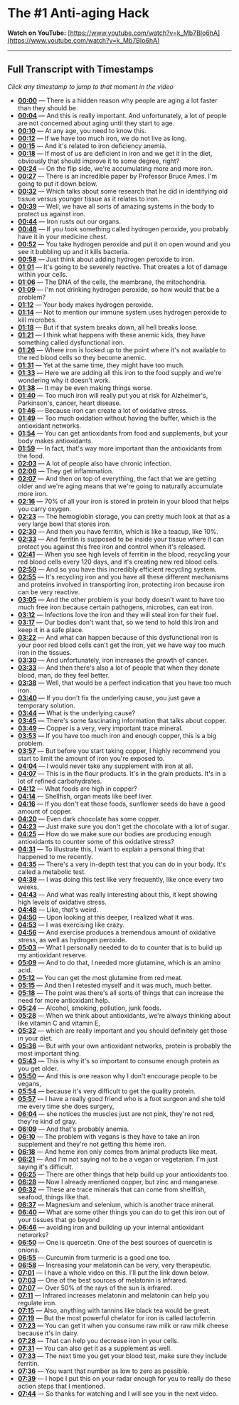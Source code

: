 # The #1 Anti-aging Hack

**Watch on YouTube:** [https://www.youtube.com/watch?v=k_Mb7BIo6hA](https://www.youtube.com/watch?v=k_Mb7BIo6hA)

---

## Full Transcript with Timestamps

*Click any timestamp to jump to that moment in the video*

- **[00:00](https://www.youtube.com/watch?v=k_Mb7BIo6hA&t=0s)** — There is a hidden reason why people are aging a lot faster than they should be.
- **[00:04](https://www.youtube.com/watch?v=k_Mb7BIo6hA&t=4s)** — And this is really important. And unfortunately, a lot of people are not concerned about aging until they start to age.
- **[00:10](https://www.youtube.com/watch?v=k_Mb7BIo6hA&t=10s)** — At any age, you need to know this.
- **[00:12](https://www.youtube.com/watch?v=k_Mb7BIo6hA&t=12s)** — If we have too much iron, we do not live as long.
- **[00:15](https://www.youtube.com/watch?v=k_Mb7BIo6hA&t=15s)** — And it's related to iron deficiency anemia.
- **[00:18](https://www.youtube.com/watch?v=k_Mb7BIo6hA&t=18s)** — If most of us are deficient in iron and we get it in the diet, obviously that should improve it to some degree, right?
- **[00:24](https://www.youtube.com/watch?v=k_Mb7BIo6hA&t=24s)** — On the flip side, we're accumulating more and more iron.
- **[00:27](https://www.youtube.com/watch?v=k_Mb7BIo6hA&t=27s)** — There is an incredible paper by Professor Bruce Ames. I'm going to put it down below.
- **[00:32](https://www.youtube.com/watch?v=k_Mb7BIo6hA&t=32s)** — Which talks about some research that he did in identifying old tissue versus younger tissue as it relates to iron.
- **[00:39](https://www.youtube.com/watch?v=k_Mb7BIo6hA&t=39s)** — Well, we have all sorts of amazing systems in the body to protect us against iron.
- **[00:44](https://www.youtube.com/watch?v=k_Mb7BIo6hA&t=44s)** — Iron rusts out our organs.
- **[00:48](https://www.youtube.com/watch?v=k_Mb7BIo6hA&t=48s)** — If you took something called hydrogen peroxide, you probably have it in your medicine chest.
- **[00:52](https://www.youtube.com/watch?v=k_Mb7BIo6hA&t=52s)** — You take hydrogen peroxide and put it on open wound and you see it bubbling up and it kills bacteria.
- **[00:58](https://www.youtube.com/watch?v=k_Mb7BIo6hA&t=58s)** — Just think about adding hydrogen peroxide to iron.
- **[01:01](https://www.youtube.com/watch?v=k_Mb7BIo6hA&t=61s)** — It's going to be severely reactive. That creates a lot of damage within your cells.
- **[01:06](https://www.youtube.com/watch?v=k_Mb7BIo6hA&t=66s)** — The DNA of the cells, the membrane, the mitochondria.
- **[01:09](https://www.youtube.com/watch?v=k_Mb7BIo6hA&t=69s)** — I'm not drinking hydrogen peroxide, so how would that be a problem?
- **[01:12](https://www.youtube.com/watch?v=k_Mb7BIo6hA&t=72s)** — Your body makes hydrogen peroxide.
- **[01:14](https://www.youtube.com/watch?v=k_Mb7BIo6hA&t=74s)** — Not to mention our immune system uses hydrogen peroxide to kill microbes.
- **[01:18](https://www.youtube.com/watch?v=k_Mb7BIo6hA&t=78s)** — But if that system breaks down, all hell breaks loose.
- **[01:21](https://www.youtube.com/watch?v=k_Mb7BIo6hA&t=81s)** — I think what happens with these anemic kids, they have something called dysfunctional iron.
- **[01:26](https://www.youtube.com/watch?v=k_Mb7BIo6hA&t=86s)** — Where iron is locked up to the point where it's not available to the red blood cells so they become anemic.
- **[01:31](https://www.youtube.com/watch?v=k_Mb7BIo6hA&t=91s)** — Yet at the same time, they might have too much.
- **[01:33](https://www.youtube.com/watch?v=k_Mb7BIo6hA&t=93s)** — Here we are adding all this iron to the food supply and we're wondering why it doesn't work.
- **[01:38](https://www.youtube.com/watch?v=k_Mb7BIo6hA&t=98s)** — It may be even making things worse.
- **[01:40](https://www.youtube.com/watch?v=k_Mb7BIo6hA&t=100s)** — Too much iron will really put you at risk for Alzheimer's, Parkinson's, cancer, heart disease.
- **[01:46](https://www.youtube.com/watch?v=k_Mb7BIo6hA&t=106s)** — Because iron can create a lot of oxidative stress.
- **[01:49](https://www.youtube.com/watch?v=k_Mb7BIo6hA&t=109s)** — Too much oxidation without having the buffer, which is the antioxidant networks.
- **[01:54](https://www.youtube.com/watch?v=k_Mb7BIo6hA&t=114s)** — You can get antioxidants from food and supplements, but your body makes antioxidants.
- **[01:59](https://www.youtube.com/watch?v=k_Mb7BIo6hA&t=119s)** — In fact, that's way more important than the antioxidants from the food.
- **[02:03](https://www.youtube.com/watch?v=k_Mb7BIo6hA&t=123s)** — A lot of people also have chronic infection.
- **[02:06](https://www.youtube.com/watch?v=k_Mb7BIo6hA&t=126s)** — They get inflammation.
- **[02:07](https://www.youtube.com/watch?v=k_Mb7BIo6hA&t=127s)** — And then on top of everything, the fact that we are getting older and we're aging means that we're going to naturally accumulate more iron.
- **[02:16](https://www.youtube.com/watch?v=k_Mb7BIo6hA&t=136s)** — 70% of all your iron is stored in protein in your blood that helps you carry oxygen.
- **[02:23](https://www.youtube.com/watch?v=k_Mb7BIo6hA&t=143s)** — The hemoglobin storage, you can pretty much look at that as a very large bowl that stores iron.
- **[02:30](https://www.youtube.com/watch?v=k_Mb7BIo6hA&t=150s)** — And then you have ferritin, which is like a teacup, like 10%.
- **[02:33](https://www.youtube.com/watch?v=k_Mb7BIo6hA&t=153s)** — And ferritin is supposed to be inside your tissue where it can protect you against this free iron and control when it's released.
- **[02:41](https://www.youtube.com/watch?v=k_Mb7BIo6hA&t=161s)** — When you see high levels of ferritin in the blood, recycling your red blood cells every 120 days, and it's creating new red blood cells.
- **[02:50](https://www.youtube.com/watch?v=k_Mb7BIo6hA&t=170s)** — And so you have this incredibly efficient recycling system.
- **[02:55](https://www.youtube.com/watch?v=k_Mb7BIo6hA&t=175s)** — It's recycling iron and you have all these different mechanisms and proteins involved in transporting iron, protecting iron because iron can be very reactive.
- **[03:05](https://www.youtube.com/watch?v=k_Mb7BIo6hA&t=185s)** — And the other problem is your body doesn't want to have too much free iron because certain pathogens, microbes, can eat iron.
- **[03:12](https://www.youtube.com/watch?v=k_Mb7BIo6hA&t=192s)** — Infections love the iron and they will steal iron for their fuel.
- **[03:17](https://www.youtube.com/watch?v=k_Mb7BIo6hA&t=197s)** — Our bodies don't want that, so we tend to hold this iron and keep it in a safe place.
- **[03:22](https://www.youtube.com/watch?v=k_Mb7BIo6hA&t=202s)** — And what can happen because of this dysfunctional iron is your poor red blood cells can't get the iron, yet we have way too much iron in the tissues.
- **[03:30](https://www.youtube.com/watch?v=k_Mb7BIo6hA&t=210s)** — And unfortunately, iron increases the growth of cancer.
- **[03:33](https://www.youtube.com/watch?v=k_Mb7BIo6hA&t=213s)** — And then there's also a lot of people that when they donate blood, man, do they feel better.
- **[03:38](https://www.youtube.com/watch?v=k_Mb7BIo6hA&t=218s)** — Well, that would be a perfect indication that you have too much iron.
- **[03:40](https://www.youtube.com/watch?v=k_Mb7BIo6hA&t=220s)** — If you don't fix the underlying cause, you just gave a temporary solution.
- **[03:44](https://www.youtube.com/watch?v=k_Mb7BIo6hA&t=224s)** — What is the underlying cause?
- **[03:45](https://www.youtube.com/watch?v=k_Mb7BIo6hA&t=225s)** — There's some fascinating information that talks about copper.
- **[03:49](https://www.youtube.com/watch?v=k_Mb7BIo6hA&t=229s)** — Copper is a very, very important trace mineral.
- **[03:53](https://www.youtube.com/watch?v=k_Mb7BIo6hA&t=233s)** — If you have too much iron and enough copper, this is a big problem.
- **[03:57](https://www.youtube.com/watch?v=k_Mb7BIo6hA&t=237s)** — But before you start taking copper, I highly recommend you start to limit the amount of iron you're exposed to.
- **[04:04](https://www.youtube.com/watch?v=k_Mb7BIo6hA&t=244s)** — I would never take any supplement with iron at all.
- **[04:07](https://www.youtube.com/watch?v=k_Mb7BIo6hA&t=247s)** — This is in the flour products. It's in the grain products. It's in a lot of refined carbohydrates.
- **[04:12](https://www.youtube.com/watch?v=k_Mb7BIo6hA&t=252s)** — What foods are high in copper?
- **[04:14](https://www.youtube.com/watch?v=k_Mb7BIo6hA&t=254s)** — Shellfish, organ meats like beef liver.
- **[04:16](https://www.youtube.com/watch?v=k_Mb7BIo6hA&t=256s)** — If you don't eat those foods, sunflower seeds do have a good amount of copper.
- **[04:20](https://www.youtube.com/watch?v=k_Mb7BIo6hA&t=260s)** — Even dark chocolate has some copper.
- **[04:23](https://www.youtube.com/watch?v=k_Mb7BIo6hA&t=263s)** — Just make sure you don't get the chocolate with a lot of sugar.
- **[04:25](https://www.youtube.com/watch?v=k_Mb7BIo6hA&t=265s)** — How do we make sure our bodies are producing enough antioxidants to counter some of this oxidative stress?
- **[04:31](https://www.youtube.com/watch?v=k_Mb7BIo6hA&t=271s)** — To illustrate this, I want to explain a personal thing that happened to me recently.
- **[04:35](https://www.youtube.com/watch?v=k_Mb7BIo6hA&t=275s)** — There's a very in-depth test that you can do in your body. It's called a metabolic test.
- **[04:39](https://www.youtube.com/watch?v=k_Mb7BIo6hA&t=279s)** — I was doing this test like very frequently, like once every two weeks.
- **[04:43](https://www.youtube.com/watch?v=k_Mb7BIo6hA&t=283s)** — And what was really interesting about this, it kept showing high levels of oxidative stress.
- **[04:48](https://www.youtube.com/watch?v=k_Mb7BIo6hA&t=288s)** — Like, that's weird.
- **[04:50](https://www.youtube.com/watch?v=k_Mb7BIo6hA&t=290s)** — Upon looking at this deeper, I realized what it was.
- **[04:53](https://www.youtube.com/watch?v=k_Mb7BIo6hA&t=293s)** — I was exercising like crazy.
- **[04:56](https://www.youtube.com/watch?v=k_Mb7BIo6hA&t=296s)** — And exercise produces a tremendous amount of oxidative stress, as well as hydrogen peroxide.
- **[05:03](https://www.youtube.com/watch?v=k_Mb7BIo6hA&t=303s)** — What I personally needed to do to counter that is to build up my antioxidant reserve.
- **[05:09](https://www.youtube.com/watch?v=k_Mb7BIo6hA&t=309s)** — And to do that, I needed more glutamine, which is an amino acid.
- **[05:12](https://www.youtube.com/watch?v=k_Mb7BIo6hA&t=312s)** — You can get the most glutamine from red meat.
- **[05:15](https://www.youtube.com/watch?v=k_Mb7BIo6hA&t=315s)** — And then I retested myself and it was much, much better.
- **[05:18](https://www.youtube.com/watch?v=k_Mb7BIo6hA&t=318s)** — The point was there's all sorts of things that can increase the need for more antioxidant help.
- **[05:24](https://www.youtube.com/watch?v=k_Mb7BIo6hA&t=324s)** — Alcohol, smoking, pollution, junk foods.
- **[05:28](https://www.youtube.com/watch?v=k_Mb7BIo6hA&t=328s)** — When we think about antioxidants, we're always thinking about like vitamin C and vitamin E,
- **[05:32](https://www.youtube.com/watch?v=k_Mb7BIo6hA&t=332s)** — which are really important and you should definitely get those in your diet.
- **[05:36](https://www.youtube.com/watch?v=k_Mb7BIo6hA&t=336s)** — But with your own antioxidant networks, protein is probably the most important thing.
- **[05:43](https://www.youtube.com/watch?v=k_Mb7BIo6hA&t=343s)** — This is why it's so important to consume enough protein as you get older.
- **[05:50](https://www.youtube.com/watch?v=k_Mb7BIo6hA&t=350s)** — And this is one reason why I don't encourage people to be vegans,
- **[05:54](https://www.youtube.com/watch?v=k_Mb7BIo6hA&t=354s)** — because it's very difficult to get the quality protein.
- **[05:57](https://www.youtube.com/watch?v=k_Mb7BIo6hA&t=357s)** — I have a really good friend who is a foot surgeon and she told me every time she does surgery,
- **[06:04](https://www.youtube.com/watch?v=k_Mb7BIo6hA&t=364s)** — she notices the muscles just are not pink, they're not red, they're kind of gray.
- **[06:09](https://www.youtube.com/watch?v=k_Mb7BIo6hA&t=369s)** — And that's probably anemia.
- **[06:10](https://www.youtube.com/watch?v=k_Mb7BIo6hA&t=370s)** — The problem with vegans is they have to take an iron supplement and they're not getting this heme iron.
- **[06:18](https://www.youtube.com/watch?v=k_Mb7BIo6hA&t=378s)** — And heme iron only comes from animal products like meat.
- **[06:21](https://www.youtube.com/watch?v=k_Mb7BIo6hA&t=381s)** — And I'm not saying not to be a vegan or vegetarian. I'm just saying it's difficult.
- **[06:25](https://www.youtube.com/watch?v=k_Mb7BIo6hA&t=385s)** — There are other things that help build up your antioxidants too.
- **[06:28](https://www.youtube.com/watch?v=k_Mb7BIo6hA&t=388s)** — Now I already mentioned copper, but zinc and manganese.
- **[06:32](https://www.youtube.com/watch?v=k_Mb7BIo6hA&t=392s)** — These are trace minerals that can come from shellfish, seafood, things like that.
- **[06:37](https://www.youtube.com/watch?v=k_Mb7BIo6hA&t=397s)** — Magnesium and selenium, which is another trace mineral.
- **[06:40](https://www.youtube.com/watch?v=k_Mb7BIo6hA&t=400s)** — What are some other things you can do to get this iron out of your tissues that go beyond
- **[06:46](https://www.youtube.com/watch?v=k_Mb7BIo6hA&t=406s)** — avoiding iron and building up your internal antioxidant networks?
- **[06:50](https://www.youtube.com/watch?v=k_Mb7BIo6hA&t=410s)** — One is quercetin. One of the best sources of quercetin is onions.
- **[06:55](https://www.youtube.com/watch?v=k_Mb7BIo6hA&t=415s)** — Curcumin from turmeric is a good one too.
- **[06:58](https://www.youtube.com/watch?v=k_Mb7BIo6hA&t=418s)** — Increasing your melatonin can be very, very therapeutic.
- **[07:01](https://www.youtube.com/watch?v=k_Mb7BIo6hA&t=421s)** — I have a whole video on this. I'll put the link down below.
- **[07:03](https://www.youtube.com/watch?v=k_Mb7BIo6hA&t=423s)** — One of the best sources of melatonin is infrared.
- **[07:07](https://www.youtube.com/watch?v=k_Mb7BIo6hA&t=427s)** — Over 50% of the rays of the sun is infrared.
- **[07:11](https://www.youtube.com/watch?v=k_Mb7BIo6hA&t=431s)** — Infrared increases melatonin and melatonin can help you regulate iron.
- **[07:15](https://www.youtube.com/watch?v=k_Mb7BIo6hA&t=435s)** — Also, anything with tannins like black tea would be great.
- **[07:19](https://www.youtube.com/watch?v=k_Mb7BIo6hA&t=439s)** — But the most powerful chelator for iron is called lactoferrin.
- **[07:23](https://www.youtube.com/watch?v=k_Mb7BIo6hA&t=443s)** — You can get it when you consume raw milk or raw milk cheese because it's in dairy.
- **[07:28](https://www.youtube.com/watch?v=k_Mb7BIo6hA&t=448s)** — That can help you decrease iron in your cells.
- **[07:31](https://www.youtube.com/watch?v=k_Mb7BIo6hA&t=451s)** — You can also get it as a supplement as well.
- **[07:33](https://www.youtube.com/watch?v=k_Mb7BIo6hA&t=453s)** — The next time you get your blood test, make sure they include ferritin.
- **[07:36](https://www.youtube.com/watch?v=k_Mb7BIo6hA&t=456s)** — You want that number as low to zero as possible.
- **[07:39](https://www.youtube.com/watch?v=k_Mb7BIo6hA&t=459s)** — I hope I put this on your radar enough for you to really do these action steps that I mentioned.
- **[07:44](https://www.youtube.com/watch?v=k_Mb7BIo6hA&t=464s)** — So thanks for watching and I will see you in the next video.
